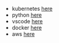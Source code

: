 - kubernetes [here](kubernetes.md)
- python [here](python.md)
- vscode [here](vscode_hacks.md)
- docker [here](docker.md)
- aws [here](aws_tools.md)
